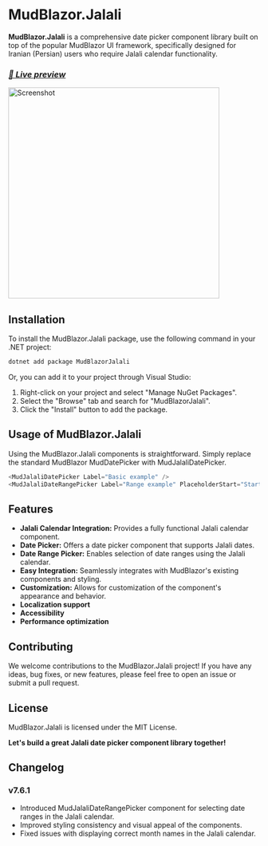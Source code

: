# MudBlazor.Jalali

**MudBlazor.Jalali** is a comprehensive date picker component library built on top of the popular MudBlazor UI framework, specifically designed for Iranian (Persian) users who require Jalali calendar functionality.

### *[👀 Live preview](https://engboustani.github.io)*

<img width="423" alt="Screenshot" src="https://github.com/user-attachments/assets/81954ea5-42b4-4759-8c54-f0c3e4dc2df0">

## Installation

To install the MudBlazor.Jalali package, use the following command in your .NET project:

```bash
dotnet add package MudBlazorJalali
```
Or, you can add it to your project through Visual Studio:
1. Right-click on your project and select "Manage NuGet Packages".
2. Select the "Browse" tab and search for "MudBlazorJalali".
3. Click the "Install" button to add the package.

## Usage of MudBlazor.Jalali

Using the MudBlazor.Jalali components is straightforward. Simply replace the standard MudBlazor MudDatePicker with MudJalaliDatePicker.

```csharp
<MudJalaliDatePicker Label="Basic example" />
<MudJalaliDateRangePicker Label="Range example" PlaceholderStart="Start Date" PlaceholderEnd="End Date" />
```

## Features
- **Jalali Calendar Integration:** Provides a fully functional Jalali calendar component.
- **Date Picker:** Offers a date picker component that supports Jalali dates.
- **Date Range Picker:** Enables selection of date ranges using the Jalali calendar.
- **Easy Integration:** Seamlessly integrates with MudBlazor's existing components and styling.
- **Customization:** Allows for customization of the component's appearance and behavior.
- **Localization support**
- **Accessibility**
- **Performance optimization**

## Contributing
We welcome contributions to the MudBlazor.Jalali project! If you have any ideas, bug fixes, or new features, please feel free to open an issue or submit a pull request.

## License
MudBlazor.Jalali is licensed under the MIT License.

**Let's build a great Jalali date picker component library together!**

## Changelog
### v7.6.1
- Introduced MudJalaliDateRangePicker component for selecting date ranges in the Jalali calendar.
- Improved styling consistency and visual appeal of the components.
- Fixed issues with displaying correct month names in the Jalali calendar.
